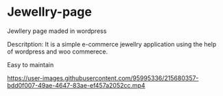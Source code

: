 # Jewellry-page
Jewllery page maded in wordpress

Descritption: It is a simple e-commerce jewellry application using the help of wordpress and woo commerece.


Easy to maintain 

https://user-images.githubusercontent.com/95995336/215680357-bdd0f007-49ae-4647-83ae-ef457a2052cc.mp4

